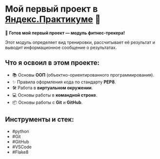 # Мой первый проект в [Яндекс.Практикуме](https://practicum.yandex.ru/) 🚀

🎉 **Готов мой первый проект — модуль фитнес-трекера!**  

Этот модуль определяет вид тренировки, рассчитывает её результат и выводит информационное сообщение о результатах.  

## Что я освоил в этом проекте:
- 📚 Основы **ООП** (объектно-ориентированного программирования).  
- ✨ Правила оформления кода по стандарту **PEP8**.  
- 🛠 Работа в **виртуальном окружении**.  
- 💻 Основы работы в **командной строке**.  
- 📦 Основы работы с **Git** и **GitHub**.  

## Инструменты и стек:
- #python  
- #Git  
- #GitHub  
- #VSCode  
- #Flake8  
